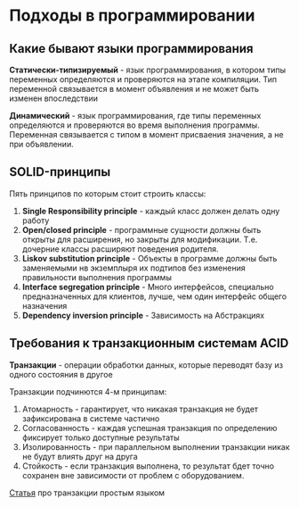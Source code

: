 
# Подходы в программировании

## Какие бывают языки программирования

**Статически-типизируемый** - язык программирования, в котором типы переменных определяются и проверяются на этапе компиляции. Тип переменной связывается в момент объявления и не может быть изменен впоследствии

**Динамический** -  язык программирования, где типы переменных определяются и проверяются во время выполнения программы. Переменная связывается с типом в момент присваения значения, а не при объявлении.

## SOLID-принципы
Пять принципов по которым стоит строить классы:
1. **Single Responsibility principle** - каждый класс должен делать одну работу
2. **Open/closed principle** - программные сущности должны быть открыты для расширения, но закрыты для модификации. Т.е. дочерние классы расширяют поведения родителя.
3. **Liskov substitution principle** - Объекты в программе должны быть заменяемыми нв экземплыря их подтипов без изменения правильности выполнения программы
4. **Interface segregation principle** - Много интерфейсов, специально предназначенных для клиентов, лучше, чем один интерфейс общего назначения
5. **Dependency inversion principle** - Зависимость на Абстракциях

## Требования к транзакционным системам ACID

**Транзакции** - операции обработки данных, которые переводят базу из одного состояния в другое

Транзакции подчинются 4-м принципам:
1. Атомарность - гарантирует, что никакая транзакция не будет зафиксирована в системе частично
2. Согласованность - каждая успешная транзакция по определению фиксирует только доступные результаты
3. Изолированность - при параллельном выполнении транзакции никак не будут влиять друг на друга
4. Стойкость - если транзакция выполнена, то результат бдет точно сохранен вне зависимости от проблем с оборудованием.

[Статья](https://temofeev.ru/info/articles/trebovaniya-acid-na-prostom-yazyke/) про транзакции простым языком